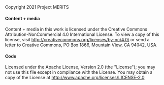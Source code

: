 Copyright 2021 Project MERITS

#### Content + media
Content + media in this work is licensed under the Creative Commons Attribution-NonCommercial 4.0 International License. 
To view a copy of this license, visit http://creativecommons.org/licenses/by-nc/4.0/ 
or send a letter to Creative Commons, PO Box 1866, Mountain View, CA 94042, USA.

#### Code
Licensed under the Apache License, Version 2.0 (the "License");
you may not use this file except in compliance with the License.
You may obtain a copy of the License at http://www.apache.org/licenses/LICENSE-2.0
